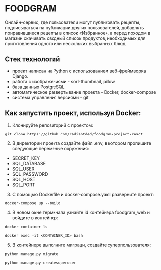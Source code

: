 # FOODGRAM

Онлайн-сервис, где пользователи могут публиковать рецепты, подписываться на публикации других пользователей, добавлять понравившиеся рецепты в список «Избранное», а перед походом в магазин скачивать сводный список продуктов, необходимых для приготовления одного или нескольких выбранных блюд


## Стек технологий
- проект написан на Python с использованием веб-фреймворка Django.
- работа с изображениями - sorl-thumbnail, pillow
- база данных PostgreSQL
- автоматическое развертывание проекта - Docker, docker-compose
- система управления версиями - git

## Как запустить проект, используя Docker:

1) Клонируйте репозиторий с проектом:
```
git clone https://github.com/radiantded/foodgram-project-react

```

2) В директории проекта создайте файл .env, в котором пропишите следующие переменые окружения:

- SECRET_KEY
- SQL_DATABASE
- SQL_USER
- SQL_PASSWORD
- SQL_HOST
- SQL_PORT

3) С помощью Dockerfile и docker-compose.yaml разверните проект:

```
docker-compose up --build

```

4) В новом окне терминала узнайте id контейнера foodgram_web и войдите в контейнер:

```
docker container ls

```

```
docker exec -it <CONTAINER_ID> bash

```

5) В контейнере выполните миграци, создайте суперпользователя:

```
python manage.py migrate

python manage.py createsuperuser

```
